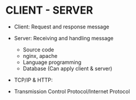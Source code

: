 # CLIENT - SERVER

- Client: Request and response message
- Server: Receiving and handling message

  - Source code
  - nginx, apache
  - Language programming
  - Database (Can apply client & server)

- TCP/IP & HTTP:
- Transmission Control Protocol/Internet Protocol

